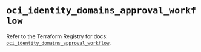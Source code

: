 # `oci_identity_domains_approval_workflow`

Refer to the Terraform Registry for docs: [`oci_identity_domains_approval_workflow`](https://registry.terraform.io/providers/oracle/oci/7.19.0/docs/resources/identity_domains_approval_workflow).
